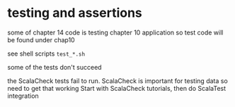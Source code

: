 # testing and assertions

some of chapter 14 code is testing chapter 10 application so
test code will be found under chap10

see shell scripts `test_*.sh`

some of the tests don't succeed

the ScalaCheck tests fail to run.
ScalaCheck is important for testing data so need to get that working
Start with ScalaCheck tutorials, then do ScalaTest integration
